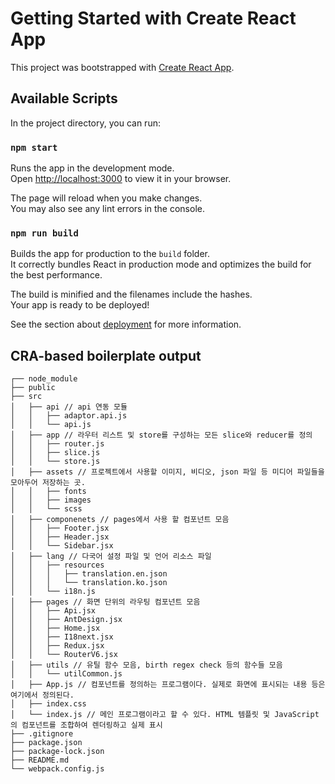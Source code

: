 # Getting Started with Create React App

This project was bootstrapped with [Create React App](https://github.com/facebook/create-react-app).

## Available Scripts

In the project directory, you can run:

### `npm start`

Runs the app in the development mode.\
Open [http://localhost:3000](http://localhost:3000) to view it in your browser.

The page will reload when you make changes.\
You may also see any lint errors in the console.

### `npm run build`

Builds the app for production to the `build` folder.\
It correctly bundles React in production mode and optimizes the build for the best performance.

The build is minified and the filenames include the hashes.\
Your app is ready to be deployed!

See the section about [deployment](https://facebook.github.io/create-react-app/docs/deployment) for more information.

## CRA-based boilerplate output

```
┌── node_module
├── public
├── src
│   ├── api // api 연동 모듈
│   │   ├── adaptor.api.js
│   │   └── api.js
│   ├── app // 라우터 리스트 및 store를 구성하는 모든 slice와 reducer를 정의
│   │   ├── router.js
│   │   ├── slice.js
│   │   └── store.js 
│   ├── assets // 프로젝트에서 사용할 이미지, 비디오, json 파일 등 미디어 파일들을 모아두어 저장하는 곳.
│   │   ├── fonts
│   │   ├── images
│   │   └── scss
│   ├── componenets // pages에서 사용 할 컴포넌트 모음
│   │   ├── Footer.jsx
│   │   ├── Header.jsx
│   │   └── Sidebar.jsx
│   ├── lang // 다국어 설정 파일 및 언어 리소스 파일
│   │   ├── resources
│   │   │   ├── translation.en.json
│   │   │   └── translation.ko.json
│   │   └── i18n.js
│   ├── pages // 화면 단위의 라우팅 컴포넌트 모음
│   │   ├── Api.jsx
│   │   ├── AntDesign.jsx
│   │   ├── Home.jsx
│   │   ├── I18next.jsx
│   │   ├── Redux.jsx
│   │   └── RouterV6.jsx
│   ├── utils // 유틸 함수 모음, birth regex check 등의 함수들 모음
│   │   └── utilCommon.js
│   ├── App.js // 컴포넌트를 정의하는 프로그램이다. 실제로 화면에 표시되는 내용 등은 여기에서 정의된다.
│   ├── index.css
│   └── index.js // 메인 프로그램이라고 할 수 있다. HTML 템플릿 및 JavaScript의 컴포넌트를 조합하여 렌더링하고 실제 표시
├── .gitignore
├── package.json
├── package-lock.json 
├── README.md
└── webpack.config.js 
```
